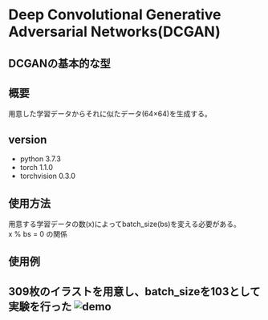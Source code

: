 # Deep Convolutional Generative Adversarial Networks(DCGAN)
DCGANの基本的な型  
----
## 概要
用意した学習データからそれに似たデータ(64×64)を生成する。  

## version
- python 3.7.3
- torch 1.1.0  
- torchvision 0.3.0  

## 使用方法  
用意する学習データの数(x)によってbatch_size(bs)を変える必要がある。  
x % bs = 0 の関係  
## 使用例  
309枚のイラストを用意し、batch_sizeを103として実験を行った
![demo](https://raw.github.com/wiki/kazaichi/dcgan/images/train_process.gif)
----


